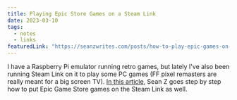 ```yaml
---
title: Playing Epic Store Games on a Steam Link
date: 2023-03-10
tags:
  - notes
  - links
featuredLink: "https://seanzwrites.com/posts/how-to-play-epic-games-on-steam-and-steamlink/"
---
```


I have a Raspberry Pi emulator running retro games, but lately I've also been running Steam Link on it to play some PC games (FF pixel remasters are really meant for a big screen TV). [In this article](https://seanzwrites.com/posts/how-to-play-epic-games-on-steam-and-steamlink/), Sean Z goes step by step how to put Epic Game Store games on the Steam Link as well.